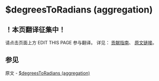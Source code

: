 # $degreesToRadians (aggregation)

## ！本页翻译征集中！

请点击页面上方 EDIT THIS PAGE 参与翻译。
详见：
[贡献指南]( https://github.com/JinMuInfo/MongoDB-Manual-zh/blob/master/CONTRIBUTING.md )、
[原文链接](  https://docs.mongodb.com/manual/reference/operator/aggregation/degreesToRadians/  )。

## 参见

原文 - [$degreesToRadians (aggregation)]( https://docs.mongodb.com/manual/reference/operator/aggregation/degreesToRadians/ )

